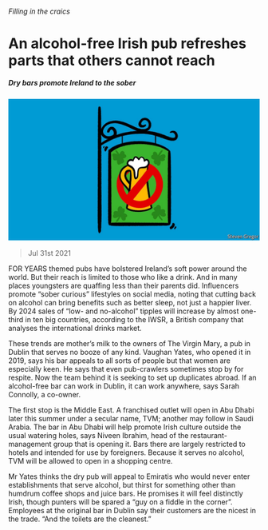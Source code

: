 ###### Filling in the craics

# An alcohol-free Irish pub refreshes parts that others cannot reach 

##### Dry bars promote Ireland to the sober 

![image](images/20210731_EUD002_0.jpg) 

> Jul 31st 2021 

FOR YEARS themed pubs have bolstered Ireland’s soft power around the world. But their reach is limited to those who like a drink. And in many places youngsters are quaffing less than their parents did. Influencers promote “sober curious” lifestyles on social media, noting that cutting back on alcohol can bring benefits such as better sleep, not just a happier liver. By 2024 sales of “low- and no-alcohol” tipples will increase by almost one-third in ten big countries, according to the IWSR, a British company that analyses the international drinks market.

These trends are mother’s milk to the owners of The Virgin Mary, a pub in Dublin that serves no booze of any kind. Vaughan Yates, who opened it in 2019, says his bar appeals to all sorts of people but that women are especially keen. He says that even pub-crawlers sometimes stop by for respite. Now the team behind it is seeking to set up duplicates abroad. If an alcohol-free bar can work in Dublin, it can work anywhere, says Sarah Connolly, a co-owner.


The first stop is the Middle East. A franchised outlet will open in Abu Dhabi later this summer under a secular name, TVM; another may follow in Saudi Arabia. The bar in Abu Dhabi will help promote Irish culture outside the usual watering holes, says Niveen Ibrahim, head of the restaurant-management group that is opening it. Bars there are largely restricted to hotels and intended for use by foreigners. Because it serves no alcohol, TVM will be allowed to open in a shopping centre.

Mr Yates thinks the dry pub will appeal to Emiratis who would never enter establishments that serve alcohol, but thirst for something other than humdrum coffee shops and juice bars. He promises it will feel distinctly Irish, though punters will be spared a “guy on a fiddle in the corner”. Employees at the original bar in Dublin say their customers are the nicest in the trade. “And the toilets are the cleanest.”

